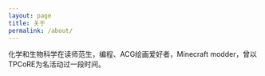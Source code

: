 ```yaml
---
layout: page
title: 关于
permalink: /about/
---
```


化学和生物科学在读师范生，编程、ACG绘画爱好者，Minecraft modder，曾以TPCoRE为名活动过一段时间。